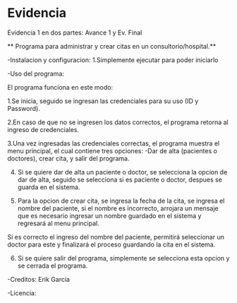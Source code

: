 # Evidencia
 Evidencia 1 en dos partes: Avance 1 y Ev. Final
 
 
** Programa para administrar y crear citas en un consultorio/hospital.**


-Instalacion y configuracion:
 1.Simplemente ejecutar para poder iniciarlo

-Uso del programa:

 El programa funciona en este modo: 
 
 1.Se inicia, seguido se ingresan las credenciales para su uso (ID y Password).
 
 2.En caso de que no se ingresen los datos correctos, el programa retorna al ingreso de credenciales.
 
 3.Una vez ingresadas las credenciales correctas, el programa muestra el menu principal, el cual contiene tres opciones: 
  -Dar de alta (pacientes o doctores), crear cita, y salir del programa.
 
 4. Si se quiere dar de alta un paciente o doctor, se selecciona la opcion de dar de alta, seguido se selecciona si es paciente o doctor,   despues se guarda en el 
  sistema.
 
 5. Para la opcion de crear cita, se ingresa la fecha de la cita, se ingresa el nombre del paciente, si el nombre es incorrecto, arrojara   un mensaje que es necesario
  ingresar un nombre guardado en el sistema y regresará al menu principal.
 
  Si es correcto el ingreso del nombre del paciente, permitirá seleccionar un doctor para este y finalizará el proceso guardando la cita
  en el sistema.

 6. Si se quiere salir del programa, simplemente se selecciona esta opcion y se cerrada el programa.

  -Creditos: Erik Garcia

-Licencia:
